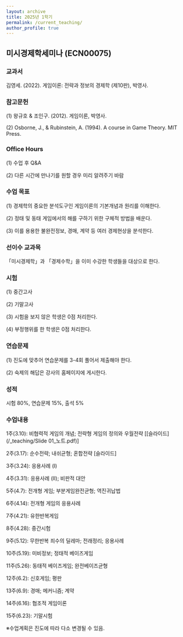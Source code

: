 ```yaml
---
layout: archive
title: 2025년 1학기
permalink: /current_teaching/
author_profile: true
---
```



## 미시경제학세미나 (ECN00075)


### 교과서

김영세. (2022). 게임이론: 전략과 정보의 경제학 (제10판), 박영사.


### 참고문헌

(1) 왕규호 & 조인구. (2012). 게임이론, 박영사.

(2) Osborne, J., & Rubinstein, A. (1994). A course in Game Theory. MIT Press.


### Office Hours

(1) 수업 후 Q&A

(2) 다른 시간에 만나기를 원할 경우 미리 알려주기 바람 



### 수업 목표

(1) 경제학의 중요한 분석도구인 게임이론의 기본개념과 원리를 이해한다. 

(2) 정태 및 동태 게임에서의 해를 구하기 위한 구체적 방법을 배운다. 

(3) 이를 용용한 불완전정보, 경매, 계약 등 여러 경제현상을 분석한다.



### 선이수 교과목

「미시경제학」과 「경제수학」을 이미 수강한 학생들을 대상으로 한다.



### 시험

(1) 중간고사

(2) 기말고사 

(3) 시험을 보지 않은 학생은 0점 처리한다. 

(4) 부정행위를 한 학생은 0점 처리한다. 



### 연습문제

(1) 진도에 맞추어 연습문제를 3-4회 풀어서 제출해야 한다.  

(2) 숙제의 해답은 강사의 홈페이지에 게시한다. 



### 성적

시험 80%, 연습문제 15%, 출석 5%



### 수업내용

1주(3.10): 비협력적 게임의 개념; 전략형 게임의 정의와 우월전략 [[슬라이드](/_teaching/Slide 01_노트.pdf)]

2주(3.17): 순수전략; 내쉬균형; 혼합전략 [슬라이드]

3주(3.24): 응용사례 (I)

4주(3.31): 응용사례 (II); 비판적 대안

5주(4.7): 전개형 게임; 부분게임완전균형; 역진귀납법

6주(4.14): 전개형 게임의 응용사례

7주(4.21): 유한반복게임

8주(4.28): 중간시험

9주(5.12): 무한반복 죄수의 딜레마; 전래정리; 응용사례 

10주(5.19): 미비정보; 정태적 베이즈게임

11주(5.26): 동태적 베이즈게임; 완전베이즈균형

12주(6.2): 신호게임; 평판

13주(6.9): 경매; 메커니즘; 계약

14주(6.16): 협조적 게임이론

15주(6.23): 기말시험

※수업계획은 진도에 따라 다소 변경될 수 있음.




